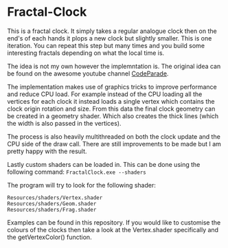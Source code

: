 # Fractal-Clock

This is a fractal clock. It simply takes a regular analogue clock then on the end's of each hands it plops a new clock but 
slightly smaller. This is one iteration. You can repeat this step but many times and you build some interesting fractals
depending on what the local time is.

The idea is not my own however the implemntation is. The original idea can be found on the awesome youtube channel [CodeParade](https://youtu.be/4SH_-YhN15A).

The implementation makes use of graphics tricks to improve performance and reduce CPU load. For example instead of the CPU
loading all the vertices for each clock it instead loads a single vertex which contains the clock origin rotation and size.
From this data the final clock geometry can be created in a geometry shader. Which also creates the thick lines (which the width
is also passed in the vertices). 

The process is also heavily multithreaded on both the clock update and the CPU side of the draw call. There are still improvements
to be made but I am pretty happy with the result.

Lastly custom shaders can be loaded in. This can be done using the following command:
```FractalClock.exe --shaders```

The program will try to look for the following shader:
```
Resources/shaders/Vertex.shader
Resources/shaders/Geom.shader
Resources/shaders/Frag.shader
```

Examples can be found in this repository. If you would like to customise the colours of the clocks then take a look at the Vertex.shader specifically and the getVertexColor()
function.
